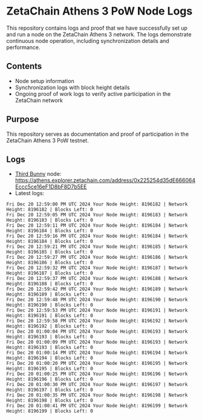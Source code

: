 # ZetaChain Athens 3 PoW Node Logs
This repository contains logs and proof that we have successfully set up and run a node on the ZetaChain Athens 3 network. The logs demonstrate continuous node operation, including synchronization details and performance.

## Contents
- Node setup information
- Synchronization logs with block height details
- Ongoing proof of work logs to verify active participation in the ZetaChain network

## Purpose
This repository serves as documentation and proof of participation in the ZetaChain Athens 3 PoW testnet.

## Logs

- [Third Bunny](https://thirdbunny.xyz/) node: https://athens.explorer.zetachain.com/address/0x225254d35dE666064Eccc5ce16eF1D8bF8D7b5EE
- Latest logs:
```
Fri Dec 20 12:59:00 PM UTC 2024 Your Node Height: 8196182 | Network Height: 8196182 | Blocks Left: 0
Fri Dec 20 12:59:05 PM UTC 2024 Your Node Height: 8196183 | Network Height: 8196183 | Blocks Left: 0
Fri Dec 20 12:59:11 PM UTC 2024 Your Node Height: 8196184 | Network Height: 8196184 | Blocks Left: 0
Fri Dec 20 12:59:16 PM UTC 2024 Your Node Height: 8196184 | Network Height: 8196184 | Blocks Left: 0
Fri Dec 20 12:59:21 PM UTC 2024 Your Node Height: 8196185 | Network Height: 8196185 | Blocks Left: 0
Fri Dec 20 12:59:27 PM UTC 2024 Your Node Height: 8196186 | Network Height: 8196186 | Blocks Left: 0
Fri Dec 20 12:59:32 PM UTC 2024 Your Node Height: 8196187 | Network Height: 8196187 | Blocks Left: 0
Fri Dec 20 12:59:37 PM UTC 2024 Your Node Height: 8196188 | Network Height: 8196188 | Blocks Left: 0
Fri Dec 20 12:59:42 PM UTC 2024 Your Node Height: 8196189 | Network Height: 8196189 | Blocks Left: 0
Fri Dec 20 12:59:48 PM UTC 2024 Your Node Height: 8196190 | Network Height: 8196190 | Blocks Left: 0
Fri Dec 20 12:59:53 PM UTC 2024 Your Node Height: 8196191 | Network Height: 8196191 | Blocks Left: 0
Fri Dec 20 12:59:58 PM UTC 2024 Your Node Height: 8196192 | Network Height: 8196192 | Blocks Left: 0
Fri Dec 20 01:00:04 PM UTC 2024 Your Node Height: 8196193 | Network Height: 8196193 | Blocks Left: 0
Fri Dec 20 01:00:09 PM UTC 2024 Your Node Height: 8196193 | Network Height: 8196193 | Blocks Left: 0
Fri Dec 20 01:00:14 PM UTC 2024 Your Node Height: 8196194 | Network Height: 8196194 | Blocks Left: 0
Fri Dec 20 01:00:20 PM UTC 2024 Your Node Height: 8196195 | Network Height: 8196195 | Blocks Left: 0
Fri Dec 20 01:00:25 PM UTC 2024 Your Node Height: 8196196 | Network Height: 8196196 | Blocks Left: 0
Fri Dec 20 01:00:30 PM UTC 2024 Your Node Height: 8196197 | Network Height: 8196197 | Blocks Left: 0
Fri Dec 20 01:00:35 PM UTC 2024 Your Node Height: 8196198 | Network Height: 8196198 | Blocks Left: 0
Fri Dec 20 01:00:41 PM UTC 2024 Your Node Height: 8196199 | Network Height: 8196199 | Blocks Left: 0
```
